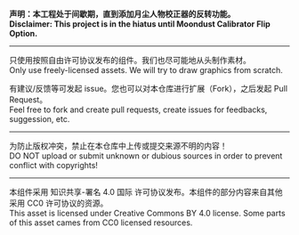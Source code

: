 **声明：本工程处于间歇期，直到添加月尘人物校正器的反转功能。**\
**Disclaimer: This project is in the hiatus until Moondust Calibrator Flip Option.**

---

只使用按照自由许可协议发布的组件。我们也尽可能地从头制作素材。\
Only use freely-licensed assets. We will try to draw graphics from scratch.

有建议/反馈等可发起 issue。您也可以对本仓库进行扩展（Fork），之后发起 Pull Request。\
Feel free to fork and create pull requests, create issues for feedbacks, suggession, etc.

---

为防止版权冲突，禁止在本仓库中上传或提交来源不明的内容！\
DO NOT upload or submit unknown or dubious sources in order to prevent conflict with copyrights!

---

本组件采用 知识共享-署名 4.0 国际 许可协议发布。本组件的部分内容来自其他采用 CC0 许可协议的资源。\
This asset is licensed under Creative Commons BY 4.0 license. Some parts of this asset cames from CC0 licensed resources.
